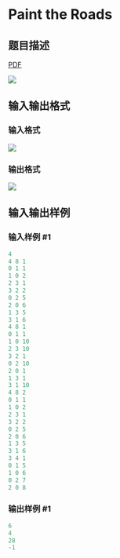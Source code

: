 # Paint the Roads

## 题目描述

[problemUrl]: https://uva.onlinejudge.org/index.php?option=com_onlinejudge&Itemid=8&category=242&page=show_problem&problem=3244

[PDF](https://uva.onlinejudge.org/external/120/p12092.pdf)

![](https://cdn.luogu.com.cn/upload/vjudge_pic/UVA12092/a506f15ae5cedb4be581f733fe2c088104d8f6ea.png)

## 输入输出格式

### 输入格式

![](https://cdn.luogu.com.cn/upload/vjudge_pic/UVA12092/1cad669274ea1ed1ca8d9931f773585c3ff20e3d.png)

### 输出格式

![](https://cdn.luogu.com.cn/upload/vjudge_pic/UVA12092/b1c5580d84db806b4f3251f1862b3de007ce5ae5.png)

## 输入输出样例

### 输入样例 #1

```cpp
4
4 8 1
0 1 1
1 0 2
2 3 1
3 2 2
0 2 5
2 0 6
1 3 5
3 1 6
4 8 1
0 1 1
1 0 10
2 3 10
3 2 1
0 2 10
2 0 1
1 3 1
3 1 10
4 8 2
0 1 1
1 0 2
2 3 1
3 2 2
0 2 5
2 0 6
1 3 5
3 1 6
3 4 1
0 1 5
1 0 6
0 2 7
2 0 8
```


### 输出样例 #1

```cpp
6
4
28
-1
```


